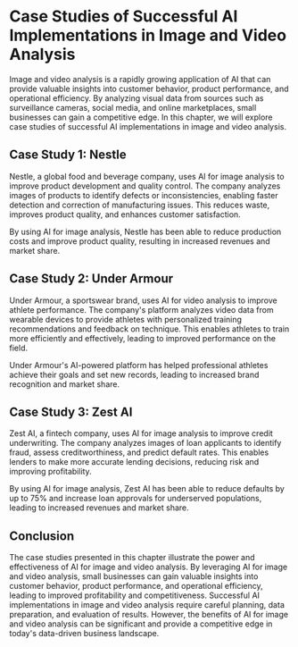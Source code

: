 Case Studies of Successful AI Implementations in Image and Video Analysis
===========================================================================================================================

Image and video analysis is a rapidly growing application of AI that can provide valuable insights into customer behavior, product performance, and operational efficiency. By analyzing visual data from sources such as surveillance cameras, social media, and online marketplaces, small businesses can gain a competitive edge. In this chapter, we will explore case studies of successful AI implementations in image and video analysis.

Case Study 1: Nestle
--------------------

Nestle, a global food and beverage company, uses AI for image analysis to improve product development and quality control. The company analyzes images of products to identify defects or inconsistencies, enabling faster detection and correction of manufacturing issues. This reduces waste, improves product quality, and enhances customer satisfaction.

By using AI for image analysis, Nestle has been able to reduce production costs and improve product quality, resulting in increased revenues and market share.

Case Study 2: Under Armour
--------------------------

Under Armour, a sportswear brand, uses AI for video analysis to improve athlete performance. The company's platform analyzes video data from wearable devices to provide athletes with personalized training recommendations and feedback on technique. This enables athletes to train more efficiently and effectively, leading to improved performance on the field.

Under Armour's AI-powered platform has helped professional athletes achieve their goals and set new records, leading to increased brand recognition and market share.

Case Study 3: Zest AI
---------------------

Zest AI, a fintech company, uses AI for image analysis to improve credit underwriting. The company analyzes images of loan applicants to identify fraud, assess creditworthiness, and predict default rates. This enables lenders to make more accurate lending decisions, reducing risk and improving profitability.

By using AI for image analysis, Zest AI has been able to reduce defaults by up to 75% and increase loan approvals for underserved populations, leading to increased revenues and market share.

Conclusion
----------

The case studies presented in this chapter illustrate the power and effectiveness of AI for image and video analysis. By leveraging AI for image and video analysis, small businesses can gain valuable insights into customer behavior, product performance, and operational efficiency, leading to improved profitability and competitiveness. Successful AI implementations in image and video analysis require careful planning, data preparation, and evaluation of results. However, the benefits of AI for image and video analysis can be significant and provide a competitive edge in today's data-driven business landscape.

